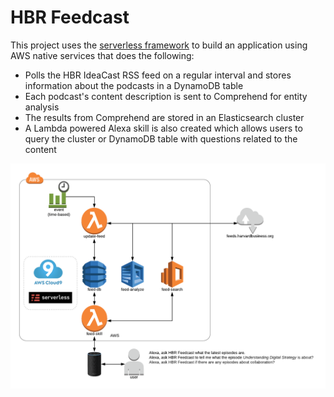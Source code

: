 # HBR Feedcast

This project uses the [serverless framework](https://serverless.com) to build an application using AWS native services that does the following:

- Polls the HBR IdeaCast RSS feed on a regular interval and stores information about the podcasts in a DynamoDB table
- Each podcast's content description is sent to Comprehend for entity analysis
- The results from Comprehend are stored in an Elasticsearch cluster
- A Lambda powered Alexa skill is also created which allows users to query the cluster or DynamoDB table with questions related to the content

![HBR Feedcast Diagram](images/feedcast.png)